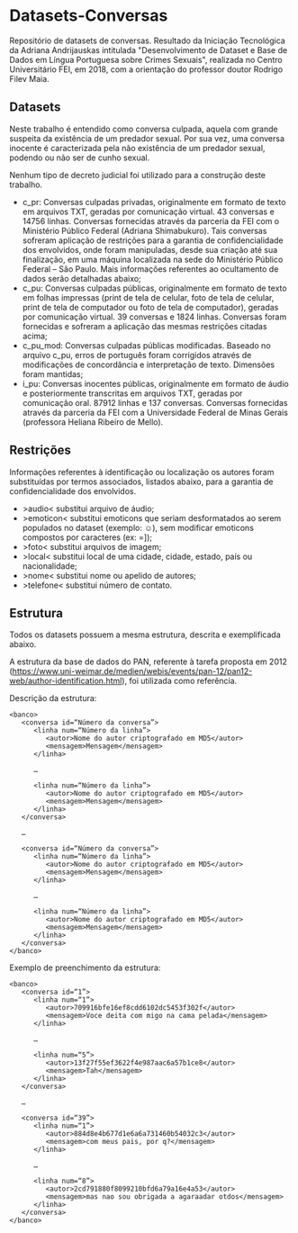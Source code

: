 # Datasets-Conversas

Repositório de datasets de conversas. Resultado da Iniciação Tecnológica da Adriana Andrijauskas intitulada "Desenvolvimento de Dataset e Base de Dados em Língua Portuguesa sobre Crimes Sexuais", realizada no Centro Universitário FEI, em 2018, com a orientação do professor doutor Rodrigo Filev Maia.

## Datasets
Neste trabalho é entendido como conversa culpada, aquela com grande suspeita da existência de um predador sexual. Por sua vez, uma conversa inocente é caracterizada pela não existência de um predador sexual, podendo ou não ser de cunho sexual.

Nenhum tipo de decreto judicial foi utilizado para a construção deste trabalho.
* c_pr: Conversas culpadas privadas, originalmente em formato de texto em arquivos TXT, geradas por comunicação virtual. 43 conversas e 14756 linhas. Conversas fornecidas através da parceria da FEI com o Ministério Público Federal (Adriana Shimabukuro). Tais conversas sofreram aplicação de restrições para a garantia de confidencialidade dos envolvidos, onde foram manipuladas, desde sua criação até sua finalização, em uma máquina localizada na sede do Ministério Público Federal – São Paulo. Mais informações referentes ao ocultamento de dados serão detalhadas abaixo;
* c_pu: Conversas culpadas públicas, originalmente em formato de texto em folhas impressas (print de tela de celular, foto de tela de celular, print de tela de computador ou foto de tela de computador), geradas por comunicação virtual. 39 conversas e 1824 linhas. Conversas foram fornecidas e sofreram a aplicação das mesmas restrições citadas acima;
* c_pu_mod: Conversas culpadas públicas modificadas. Baseado no arquivo c_pu, erros de português foram corrigidos através de modificações de concordância e interpretação de texto. Dimensões foram mantidas;
* i_pu: Conversas inocentes públicas, originalmente em formato de áudio e posteriormente transcritas em arquivos TXT, geradas por comunicação oral. 87912 linhas e 137 conversas. Conversas fornecidas através da parceria da FEI com a Universidade Federal de Minas Gerais (professora Heliana Ribeiro de Mello). 

## Restrições
Informações referentes à identificação ou localização os autores foram substituídas por termos associados, listados abaixo, para a garantia de confidencialidade dos envolvidos.
* \>audio< substitui arquivo de áudio;
* \>emoticon< substitui emoticons que seriam desformatados ao serem populados no dataset (exemplo: ☺), sem modificar emoticons compostos por caracteres (ex: =]);
* \>foto< substitui arquivos de imagem;
* \>local< substitui local de uma cidade, cidade, estado, país ou nacionalidade;
* \>nome< substitui nome ou apelido de autores;
* \>telefone< substitui número de contato.

## Estrutura
Todos os datasets possuem a mesma estrutura, descrita e exemplificada abaixo.

A estrutura da base de dados do PAN, referente à tarefa proposta em 2012 (https://www.uni-weimar.de/medien/webis/events/pan-12/pan12-web/author-identification.html), foi utilizada como referência.

Descrição da estrutura:

    <banco>
       <conversa id=“Número da conversa”>
          <linha num=“Número da linha”>
             <autor>Nome do autor criptografado em MD5</autor>
             <mensagem>Mensagem</mensagem>
          </linha>
          
          …
          
          <linha num=“Número da linha”>
             <autor>Nome do autor criptografado em MD5</autor>
             <mensagem>Mensagem</mensagem>
          </linha>
       </conversa>
       
       …
       
       <conversa id=“Número da conversa”>
          <linha num=“Número da linha”>
             <autor>Nome do autor criptografado em MD5</autor>
             <mensagem>Mensagem</mensagem>
          </linha>
          
          …
          
          <linha num=“Número da linha”>
             <autor>Nome do autor criptografado em MD5</autor>
             <mensagem>Mensagem</mensagem>
          </linha>
       </conversa>
    </banco>

Exemplo de preenchimento da estrutura:

    <banco>
       <conversa id=“1”>
          <linha num=“1”>
             <autor>709916bfe16ef8cdd6102dc5453f302f</autor>
             <mensagem>Voce deita com migo na cama pelada</mensagem>
          </linha>
          
          …
          
          <linha num=“5”>
             <autor>13f27f55ef3622f4e987aac6a57b1ce8</autor>
             <mensagem>Tah</mensagem>
          </linha>
       </conversa>
       
       …
       
       <conversa id=“39”>
          <linha num=“1”>
             <autor>884d8e4b677d1e6a6a731460b54032c3</autor>
             <mensagem>com meus pais, por q?</mensagem>
          </linha>
          
          …
          
          <linha num=“8”>
             <autor>2cd791880f8099210bfd6a79a16e4a53</autor>
             <mensagem>mas nao sou obrigada a agaraadar otdos</mensagem>
          </linha>
       </conversa>  
    </banco>
    
